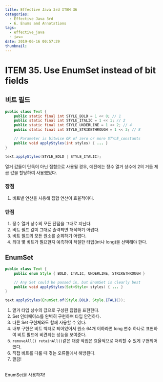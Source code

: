 ```yaml
---
title: Effective Java 3rd ITEM 36
categories:
  - Effective Java 3rd
  - 6. Enums and Annotations
tags:
  - effective_java
  - java
date: 2019-06-16 00:57:29
thumbnail:
---
```


# ITEM 35. Use EnumSet instead of bit fields

## 비트 필드
```java
public class Text {
    public static final int STYLE_BOLD = 1 << 0; // 1
    public static final int STYLE_ITALIC = 1 << 1; // 2
    public static final int STYLE_UNDERLINE = 1 << 2; // 4
    public static final int STYLE_STRIKETHROUGH = 1 << 3; // 8

    // Parameter is bitwise OR of zero or more STYLE_constants
    public void applyStyles(int styles) { ... }
}

text.applyStyles(STYLE_BOLD | STYLE_ITALIC);
```
열거 값들이 단독이 아닌 집합으로 사용될 경우, 예전에는 정수 열거 상수에 2의 거듭 제곱 값을 할당하여 사용했었다.

### 장점
1. 비트별 연산을 사용해 집합 연산이 효율적이다.

### 단점
1. 정수 열거 상수의 모든 단점을 그대로 지닌다.
2. 비트 필드 값이 그대로 출력되면 해석하기 어렵다.
3. 비트 필드의 모든 원소를  순회하기 어렵다. 
4. 최대 몇 비트가 필요한지 예측하여 적절한 타입(int나 long)을 선택해야 한다.

## EnumSet
```java
public class Text {
    public enum Style { BOLD, ITALIC, UNDERLINE, STRIKETHROUGH }

    // Any Set could be passed in, but EnumSet is clearly best
    public void applyStyles(Set<Style> styles) { ... }
}

text.applyStyles(EnumSet.of(Style.BOLD, Style.ITALIC));
```
1. 열거 타입 상수의 값으로 구성된 집합을 표현한다. 
2. Set 인터페이스를 완벽히 구현하며 타입 안전하다.
3. 다른 Set 구현체와도 함께 사용할 수 있다.
4. 내부 구현은 비트 벡터로 되어있어서 원소 64개 이하라면 long 변수 하나로 표현하여 비트 필드에 비견되는 성능을 보여준다.
5. `removeAll() retainAll()`같은 대량 작업은 효율적으로 처리할 수 있게 구현되어있다.
6. 직접 비트를 다룰 때 겪는 오류들에서 해방된다.
7. 깔끔!

<br/>
EnumSet을 사용하자!
